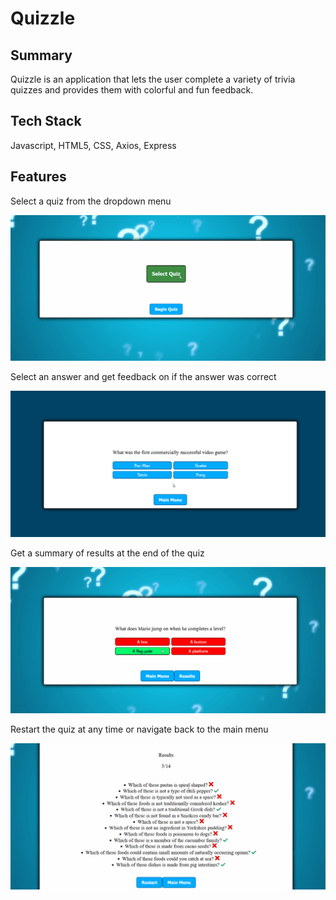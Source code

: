 # Quizzle

## <a name="summary"></a>Summary

Quizzle is an application that lets the user complete a variety of trivia quizzes and provides them with colorful and fun feedback. 

## <a name="tech-stack"></a>Tech Stack

Javascript, HTML5, CSS, Axios, Express

## <a name="features"></a>Features

Select a quiz from the dropdown menu

![Selection Dropdown GIF](/client/images/dropdown-gif.gif)

Select an answer and get feedback on if the answer was correct 

![Answer Selection GIF](/client/images/answer-gif.gif)

Get a summary of results at the end of the quiz 

![Results Display GIF](/client/images/results-gif.gif)

Restart the quiz at any time or navigate back to the main menu

![Restart/Main Menu GIF](/client/images/restart-gif.gif)